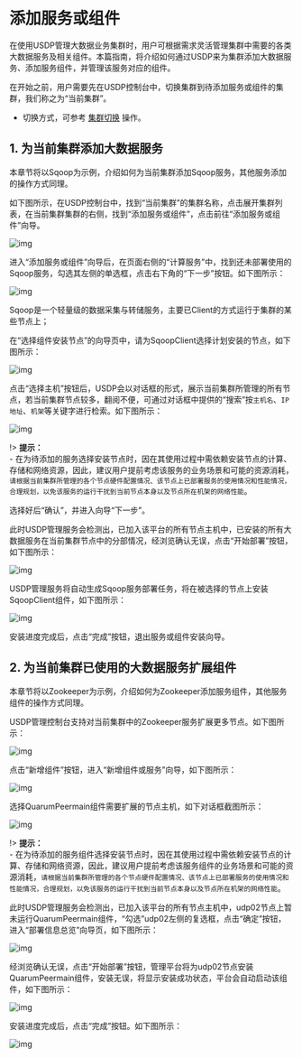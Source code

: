 # 添加服务或组件

在使用USDP管理大数据业务集群时，用户可根据需求灵活管理集群中需要的各类大数据服务及相关组件。本篇指南，将介绍如何通过USDP来为集群添加大数据服务、添加服务组件，并管理该服务对应的组件。



在开始之前，用户需要先在USDP控制台中，切换集群到待添加服务或组件的集群，我们称之为“当前集群”。

- 切换方式，可参考 [集群切换](usdpdc/2.1.x/clusters/clusters?id=_2-集群切换) 操作。





## 1. 为当前集群添加大数据服务

本章节将以Sqoop为示例，介绍如何为当前集群添加Sqoop服务，其他服务添加的操作方式同理。

如下图所示，在USDP控制台中，找到“当前集群”的集群名称，点击展开集群列表，在当前集群集群的右侧，找到“添加服务或组件”，点击前往“添加服务或组件”向导。

![img](../../images/2.1.x/guide/service/service_add_step1.png)

进入“添加服务或组件”向导后，在页面右侧的“计算服务”中，找到还未部署使用的Sqoop服务，勾选其左侧的单选框，点击右下角的“下一步”按钮。如下图所示：

![img](../../images/2.1.x/guide/service/service_add_step2.png)

Sqoop是一个轻量级的数据采集与转储服务，主要已Client的方式运行于集群的某些节点上；

在“选择组件安装节点”的向导页中，请为SqoopClient选择计划安装的节点，如下图所示：

![img](../../images/2.1.x/guide/service/service_add_step3.png)

点击“选择主机”按钮后，USDP会以对话框的形式，展示当前集群所管理的所有节点，若当前集群节点较多，翻阅不便，可通过对话框中提供的“搜索”按`主机名`、`IP地址`、`机架`等关键字进行检索。如下图所示：

![img](../../images/2.1.x/guide/service/service_add_step4.png)

!> **提示：**</br>- 在为待添加的服务选择安装节点时，因在其使用过程中需依赖安装节点的计算、存储和网络资源，因此，建议用户提前考虑该服务的业务场景和可能的资源消耗，`请根据当前集群所管理的各个节点硬件配置情况、该节点上已部署服务的使用情况和性能情况，合理规划，以免该服务的运行干扰到当前节点本身以及节点所在机架的网络性能`。

选择好后“确认”，并进入向导“下一步”。

此时USDP管理服务会检测出，已加入该平台的所有节点主机中，已安装的所有大数据服务在当前集群节点中的分部情况，经浏览确认无误，点击“开始部署”按钮，如下图所示：

![img](../../images/2.1.x/guide/service/service_add_step5.png)

USDP管理服务将自动生成Sqoop服务部署任务，将在被选择的节点上安装SqoopClient组件，如下图所示：

![img](../../images/2.1.x/guide/service/service_add_step6.png)

安装进度完成后，点击“完成”按钮，退出服务或组件安装向导。



## 2. 为当前集群已使用的大数据服务扩展组件

本章节将以Zookeeper为示例，介绍如何为Zookeeper添加服务组件，其他服务组件的操作方式同理。

USDP管理控制台支持对当前集群中的Zookeeper服务扩展更多节点。如下图所示：

![img](../../images/2.1.x/guide/service/storage_zk_subpart_add.png)

点击“新增组件”按钮，进入“新增组件或服务”向导，如下图所示：

![img](../../images/2.1.x/guide/service/storage_zk_subpart_add_guide1.png)

选择QuarumPeermain组件需要扩展的节点主机，如下对话框截图所示：

![img](../../images/2.1.x/guide/service/storage_zk_subpart_add_guide2.png)

!> **提示：**</br>- 在为待添加的服务组件选择安装节点时，因在其使用过程中需依赖安装节点的计算、存储和网络资源，因此，建议用户提前考虑该服务组件的业务场景和可能的资源消耗，`请根据当前集群所管理的各个节点硬件配置情况、该节点上已部署服务的使用情况和性能情况，合理规划，以免该服务的运行干扰到当前节点本身以及节点所在机架的网络性能`。

此时USDP管理服务会检测出，已加入该平台的所有节点主机中，udp02节点上暂未运行QuarumPeermain组件，“勾选”udp02左侧的复选框，点击“确定”按钮，进入“部署信息总览”向导页，如下图所示：

![img](../../images/2.1.x/guide/service/storage_zk_subpart_add_guide3.png)

经浏览确认无误，点击“开始部署”按钮，管理平台将为udp02节点安装QuarumPeermain组件，安装无误，将显示安装成功状态，平台会自动启动该组件，如下图所示：

![img](../../images/2.1.x/guide/service/storage_zk_subpart_add_guide4.png)

安装进度完成后，点击“完成”按钮。如下图所示：

![img](../../images/2.1.x/guide/service/storage_zk_subpart_add_guide5.png)



